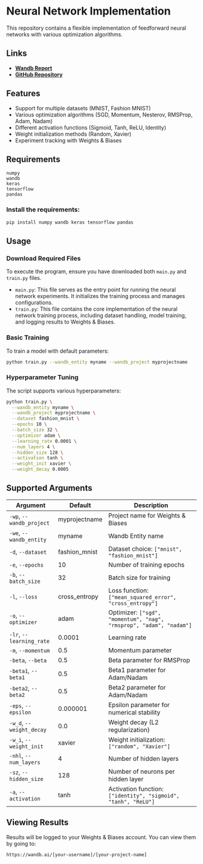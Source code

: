 # Neural Network Implementation

This repository contains a flexible implementation of feedforward neural networks with various optimization algorithms.

## Links

- **[Wandb Report](https://wandb.ai/surendarmohan283-indian-institute-of-technology-madras/DA6401_A1/reports/Surendar-s-DA6401-Assignment-1--VmlldzoxMTY5NDQ1MA?accessToken=1hzszu06wrbqvu3xsl566kwju3ljhyoio589zahuqcd4qgclw0saqepnnl9twhh5)**
- **[GitHub Repository](https://github.com/surendar-283/DA6401-Assignment-1.git)**

## Features

- Support for multiple datasets (MNIST, Fashion MNIST)
- Various optimization algorithms (SGD, Momentum, Nesterov, RMSProp, Adam, Nadam)
- Different activation functions (Sigmoid, Tanh, ReLU, Identity)
- Weight initialization methods (Random, Xavier)
- Experiment tracking with Weights & Biases

## Requirements

```
numpy
wandb
keras
tensorflow
pandas
```

### Install the requirements:

```bash
pip install numpy wandb keras tensorflow pandas
```

## Usage

### Download Required Files

To execute the program, ensure you have downloaded both `main.py` and `train.py` files.

- `main.py`: This file serves as the entry point for running the neural network experiments. It initializes the training process and manages configurations.
- `train.py`: This file contains the core implementation of the neural network training process, including dataset handling, model training, and logging results to Weights & Biases.

### Basic Training

To train a model with default parameters:

```bash
python train.py --wandb_entity myname --wandb_project myprojectname
```

### Hyperparameter Tuning

The script supports various hyperparameters:

```bash
python train.py \
  --wandb_entity myname \
  --wandb_project myprojectname \
  --dataset fashion_mnist \
  --epochs 10 \
  --batch_size 32 \
  --optimizer adam \
  --learning_rate 0.0001 \
  --num_layers 4 \
  --hidden_size 128 \
  --activation tanh \
  --weight_init xavier \
  --weight_decay 0.0005
```

## Supported Arguments

| Argument | Default | Description |
|----------|---------|-------------|
| `-wp`, `--wandb_project` | myprojectname | Project name for Weights & Biases |
| `-we`, `--wandb_entity` | myname | Wandb Entity name |
| `-d`, `--dataset` | fashion_mnist | Dataset choice: `["mnist", "fashion_mnist"]` |
| `-e`, `--epochs` | 10 | Number of training epochs |
| `-b`, `--batch_size` | 32 | Batch size for training |
| `-l`, `--loss` | cross_entropy | Loss function: `["mean_squared_error", "cross_entropy"]` |
| `-o`, `--optimizer` | adam | Optimizer: `["sgd", "momentum", "nag", "rmsprop", "adam", "nadam"]` |
| `-lr`, `--learning_rate` | 0.0001 | Learning rate |
| `-m`, `--momentum` | 0.5 | Momentum parameter |
| `-beta`, `--beta` | 0.5 | Beta parameter for RMSProp |
| `-beta1`, `--beta1` | 0.5 | Beta1 parameter for Adam/Nadam |
| `-beta2`, `--beta2` | 0.5 | Beta2 parameter for Adam/Nadam |
| `-eps`, `--epsilon` | 0.000001 | Epsilon parameter for numerical stability |
| `-w_d`, `--weight_decay` | 0.0 | Weight decay (L2 regularization) |
| `-w_i`, `--weight_init` | xavier | Weight initialization: `["random", "Xavier"]` |
| `-nhl`, `--num_layers` | 4 | Number of hidden layers |
| `-sz`, `--hidden_size` | 128 | Number of neurons per hidden layer |
| `-a`, `--activation` | tanh | Activation function: `["identity", "sigmoid", "tanh", "ReLU"]` |

## Viewing Results

Results will be logged to your Weights & Biases account. You can view them by going to:

```
https://wandb.ai/[your-username]/[your-project-name]
```

